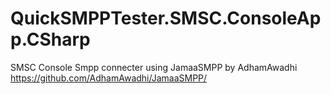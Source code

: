 # QuickSMPPTester.SMSC.ConsoleApp.CSharp

SMSC Console Smpp connecter using JamaaSMPP by AdhamAwadhi https://github.com/AdhamAwadhi/JamaaSMPP/
